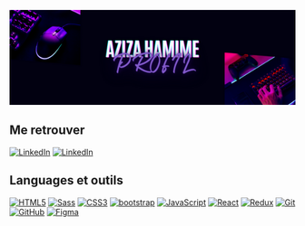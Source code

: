 ![image Profil](./Bienvenue.png)

## Me retrouver

[![LinkedIn](https://img.shields.io/badge/-GitHub-000?&logo=GitHub&logoColor=FFF)](https://github.com/azizahamime)
[![LinkedIn](https://img.shields.io/badge/-LinkedIn-000?&logo=LinkedIn&logoColor=0A66C2)](https://www.linkedin.com/in/azizahamime/)

## Languages et outils

[![HTML5](https://img.shields.io/badge/-HTML5-000?&logo=HTML5&logoColor=E34F26)](https://www.w3.org/html/)
[![Sass](https://img.shields.io/badge/-Sass-000?&logo=Sass&logoColor=CC6699)](https://sass-lang.com)
[![CSS3](https://img.shields.io/badge/-CSS3-000?&logo=CSS3&logoColor=1572B6)](https://developer.mozilla.org/fr/docs/Web/CSS)
[![bootstrap](https://img.shields.io/badge/-bootstrap-000?&logo=bootstrap&logoColor=79639b)](https://getbootstrap.com/)
[![JavaScript](https://img.shields.io/badge/-JavaScript-000?&logo=JavaScript&logoColor=F7DF1E)](https://developer.mozilla.org/en-US/docs/Web/JavaScript)
[![React](https://img.shields.io/badge/-React-000?&logo=React&logoColor=00D5F72)](https://fr.legacy.reactjs.org/)
[![Redux](https://img.shields.io/badge/-Redux-000?&logo=Redux&logoColor=7D42BF)](https://redux.js.org/)
[![Git](https://img.shields.io/badge/-Git-000?&logo=Git&logoColor=F05032)](https://git-scm.com/)
[![GitHub](https://img.shields.io/badge/-GitHub-000?&logo=GitHub&logoColor=FFF)](https://www.github.com/)
[![Figma](https://img.shields.io/badge/-Figma-000?&logo=Figma&logoColor=F24E1E)](https://www.figma.com/)

